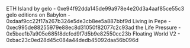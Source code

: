 ETH Island by gelo - 0xe94f92dda145de99a978e4e20d3a4aaf85ce55c3
gelo editions on Babylon - 0xdaaf9cc22f17a267b324e5de3cb8ee5a887bbf9d
Living in Pepe - 0xec995de88255979e88ec8d31050f82077c2c93ad
the Life Pressure - 0x5bee1b7a905e685f8dcfcd9f7d5b9e82550cc23b
Floating World V2 - 0xbac23c0ed28d45c084a44dedb45092daa56b096d
